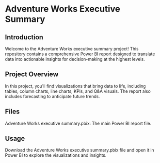 # Adventure Works Executive Summary
## Introduction
Welcome to the Adventure Works executive summary project! This repository contains a comprehensive Power BI report designed to translate data into actionable insights for decision-making at the highest levels.

## Project Overview
In this project, you'll find visualizations that bring data to life, including tables, column charts, line charts, KPIs, and Q&A visuals. The report also includes forecasting to anticipate future trends.

## Files
Adventure Works executive summary.pbix: The main Power BI report file.
## Usage
Download the Adventure Works executive summary.pbix file and open it in Power BI to explore the visualizations and insights.
